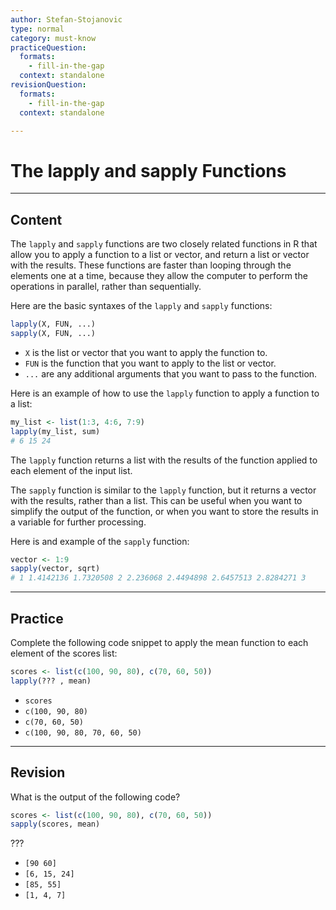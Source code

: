 ```yaml
---
author: Stefan-Stojanovic
type: normal
category: must-know
practiceQuestion:
  formats:
    - fill-in-the-gap
  context: standalone
revisionQuestion:
  formats:
    - fill-in-the-gap
  context: standalone

---
```


# The lapply and sapply Functions

---

## Content

The `lapply` and `sapply` functions are two closely related functions in R that allow you to apply a function to a list or vector, and return a list or vector with the results. These functions are faster than looping through the elements one at a time, because they allow the computer to perform the operations in parallel, rather than sequentially.

Here are the basic syntaxes of the `lapply` and `sapply` functions:
```r
lapply(X, FUN, ...)
sapply(X, FUN, ...)
```

- `X` is the list or vector that you want to apply the function to.
- `FUN` is the function that you want to apply to the list or vector.
- `...` are any additional arguments that you want to pass to the function.


Here is an example of how to use the `lapply` function to apply a function to a list:
```r
my_list <- list(1:3, 4:6, 7:9)
lapply(my_list, sum)
# 6 15 24
```

The `lapply` function returns a list with the results of the function applied to each element of the input list.

The `sapply` function is similar to the `lapply` function, but it returns a vector with the results, rather than a list. This can be useful when you want to simplify the output of the function, or when you want to store the results in a variable for further processing.

Here is and example of the `sapply` function:
```r
vector <- 1:9
sapply(vector, sqrt)
# 1 1.4142136 1.7320508 2 2.236068 2.4494898 2.6457513 2.8284271 3
```

---
## Practice

Complete the following code snippet to apply the mean function to each element of the scores list:
```r
scores <- list(c(100, 90, 80), c(70, 60, 50))
lapply(??? , mean)
```

- `scores`
- `c(100, 90, 80)`
- `c(70, 60, 50)`
- `c(100, 90, 80, 70, 60, 50)`

---
## Revision

What is the output of the following code?

```r
scores <- list(c(100, 90, 80), c(70, 60, 50))
sapply(scores, mean)
```

???

- `[90 60]`
- `[6, 15, 24]`
- `[85, 55]`
- `[1, 4, 7]`